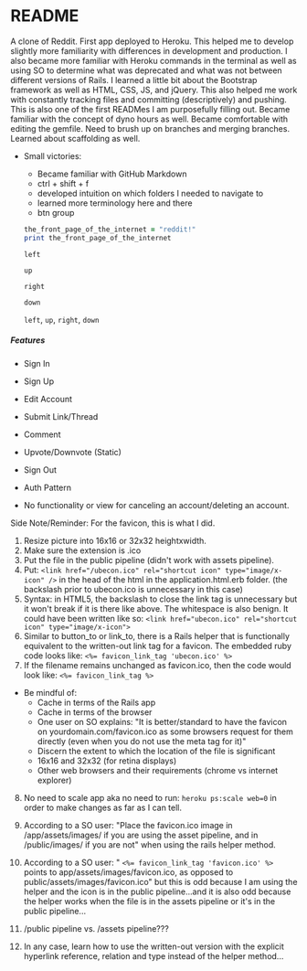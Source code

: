 # README

A clone of Reddit. First app deployed to Heroku. This helped me to develop slightly more familiarity with differences in development and production. I also became more familiar with Heroku commands in the terminal as well as using SO to determine what was deprecated and what was not between different versions of Rails. I learned a little bit about the Bootstrap framework as well as HTML, CSS, JS, and jQuery. This also helped me work with constantly tracking files and committing (descriptively) and pushing. This is also one of the first READMes I am purposefully filling out. Became familiar with the concept of dyno hours as well. Became comfortable with editing the gemfile. Need to brush up on branches and merging branches. Learned about scaffolding as well.

* Small victories:
  - Became familiar with GitHub Markdown
  - ctrl + shift + f
  - developed intuition on which folders I needed to navigate to
  - learned more terminology here and there
  - btn group

  ```ruby
  the_front_page_of_the_internet = "reddit!"
  print the_front_page_of_the_internet
  ```

  ```
  left
  ```
  ```
  up
  ```
  ```
  right
  ```
  ```
  down
  ```

  `left`, `up`, `right`, `down`

##### Features
* Sign In
* Sign Up
* Edit Account
* Submit Link/Thread
* Comment
* Upvote/Downvote (Static)
* Sign Out
* Auth Pattern

* No functionality or view for canceling an account/deleting an account.


Side Note/Reminder: For the favicon, this is what I did.
1) Resize picture into 16x16 or 32x32 heightxwidth.
2) Make sure the extension is .ico
3) Put the file in the public pipeline (didn't work with assets pipeline).
4) Put: `<link href="/ubecon.ico" rel="shortcut icon" type="image/x-icon" />` in the head of the html in the application.html.erb folder. (the backslash prior to ubecon.ico is unnecessary in this case)
5) Syntax: in HTML5, the backslash to close the link tag is unnecessary but it won't break if it is there like above. The whitespace is also benign. It could have been written like so: `<link href="ubecon.ico" rel="shortcut icon" type="image/x-icon">`
6) Similar to button_to or link_to, there is a Rails helper that is functionally equivalent to the written-out link tag for a favicon. The embedded ruby code looks like: `<%= favicon_link_tag 'ubecon.ico' %>`
7) If the filename remains unchanged as favicon.ico, then the code would look like: `<%= favicon_link_tag %>`
  - Be mindful of:
    - Cache in terms of the Rails app
    - Cache in terms of the browser
    - One user on SO explains: "It is better/standard to have the favicon on yourdomain.com/favicon.ico as some browsers request for them directly (even when you do not use the meta tag for it)"
    - Discern the extent to which the location of the file is significant
    - 16x16 and 32x32 (for retina displays)
    - Other web browsers and their requirements (chrome vs internet explorer)
8) No need to scale app aka no need to run: `heroku ps:scale web=0` in order to make changes as far as I can tell.
9) According to a SO user: "Place the favicon.ico image in /app/assets/images/ if you are using the asset pipeline, and in /public/images/ if you are not" when using the rails helper method.
10) According to a SO user: " `<%= favicon_link_tag 'favicon.ico' %>` points to app/assets/images/favicon.ico, as opposed to public/assets/images/favicon.ico" but this is odd because I am using the helper and the icon is in the public pipeline...and it is also odd because the helper works when the file is in the assets pipeline or it's in the public pipeline...

11) /public pipeline vs. /assets pipeline???

12) In any case, learn how to use the written-out version with the explicit hyperlink reference, relation and type instead of the helper method...
